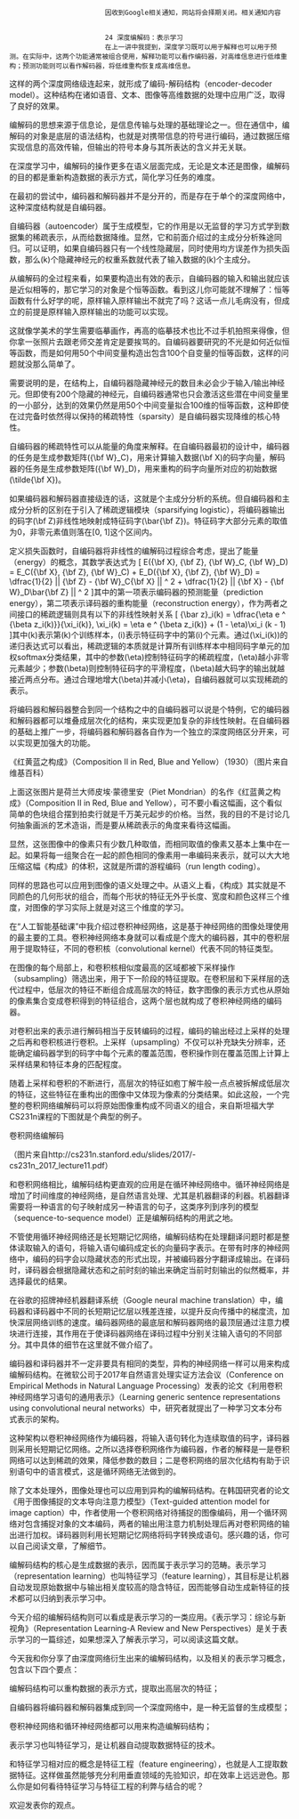 
                            
                            因收到Google相关通知，网站将会择期关闭。相关通知内容
                            
                            
                            24 深度编解码：表示学习
                            在上一讲中我提到，深度学习既可以用于解释也可以用于预测。在实际中，这两个功能通常被组合使用，解释功能可以看作编码器，对高维信息进行低维重构；预测功能则可以看作解码器，将低维重构恢复成高维信息。

这样的两个深度网络级连起来，就形成了编码-解码结构（encoder-decoder model）。这种结构在诸如语音、文本、图像等高维数据的处理中应用广泛，取得了良好的效果。

编解码的思想来源于信息论，是信息传输与处理的基础理论之一。但在通信中，编解码的对象是底层的语法结构，也就是对携带信息的符号进行编码，通过数据压缩实现信息的高效传输，但输出的符号本身与其所表达的含义并无关联。

在深度学习中，编解码的操作更多在语义层面完成，无论是文本还是图像，编解码的目的都是重新构造数据的表示方式，简化学习任务的难度。

在最初的尝试中，编码器和解码器并不是分开的，而是存在于单个的深度网络中，这种深度结构就是自编码器。

自编码器（autoencoder）属于生成模型，它的作用是以无监督的学习方式学到数据集的稀疏表示，从而给数据降维。显然，它和前面介绍过的主成分分析殊途同归。可以证明，如果自编码器只有一个线性隐藏层，同时使用均方误差作为损失函数，那么\(k\)个隐藏神经元的权重系数就代表了输入数据的\(k\)个主成分。

从编解码的全过程来看，如果要构造出有效的表示，自编码器的输入和输出就应该是近似相等的，那它学习的对象是个恒等函数。看到这儿你可能就不理解了：恒等函数有什么好学的呢，原样输入原样输出不就完了吗？这话一点儿毛病没有，但成立的前提是原样输入原样输出的功能可以实现。

这就像学美术的学生需要临摹画作，再高的临摹技术也比不过手机拍照来得像，但你拿一张照片去跟老师交差肯定是要挨骂的。自编码器要研究的不光是如何近似恒等函数，而是如何用50个中间变量构造出包含100个自变量的恒等函数，这样的问题就没那么简单了。

需要说明的是，在结构上，自编码器隐藏神经元的数目未必会少于输入/输出神经元。但即使有200个隐藏的神经元，自编码器通常也只会激活这些潜在中间变量里的一小部分，达到的效果仍然是用50个中间变量拟合100维的恒等函数，这种即使在过完备时依然得以保持的稀疏特性（sparsity）是自编码器实现降维的核心特性。

自编码器的稀疏特性可以从能量的角度来解释。在自编码器最初的设计中，编码器的任务是生成参数矩阵\({\\bf W}_C\)，用来计算输入数据\(\\bf X\)的码字向量，解码器的任务是生成参数矩阵\({\\bf W}_D\)，用来重构的码字向量所对应的初始数据\(\\tilde{\\bf X}\)。

如果编码器和解码器直接级连的话，这就是个主成分分析的系统。但自编码器和主成分分析的区别在于引入了稀疏逻辑模块（sparsifying logistic），将编码器输出的码字\(\\bf Z\)非线性地映射成特征码字\(\\bar{\\bf Z}\)。特征码字大部分元素的取值为0，非零元素值则落在[0, 1]这个区间内。

定义损失函数时，自编码器将非线性的编解码过程综合考虑，提出了能量（energy）的概念，其数学表达式为
\[ E({\\bf X}, {\\bf Z}, {\\bf W}_C, {\\bf W}_D) = E_C({\\bf X}, {\\bf Z}, {\\bf W}_C) + E_D({\\bf X}, {\\bf Z}, {\\bf W}_D) = \\dfrac{1}{2} || {\\bf Z} - {\\bf W}_C{\\bf X} || ^ 2 + \\dfrac{1}{2} || {\\bf X} - {\\bf W}_D\\bar{\\bf Z} || ^ 2 \]其中的第一项表示编码器的预测能量（prediction energy），第二项表示译码器的重构能量（reconstruction energy），作为两者之间接口的稀疏逻辑则具有以下的非线性映射关系
\[ {\\bar z}_i(k) = \\dfrac{\\eta e ^ {\\beta z_i(k)}}{\\xi_i(k)}, \\xi_i(k) = \\eta e ^ {\\beta z_i(k)} + (1 - \\eta)\\xi_i (k - 1) \]其中\(k\)表示第\(k\)个训练样本，\(i\)表示特征码字中的第\(i\)个元素。通过\(\\xi_i(k)\)的递归表达式可以看出，稀疏逻辑的本质就是计算所有训练样本中相同码字单元的加权softmax分类结果，其中的参数\(\\eta\)控制特征码字的稀疏程度，\(\\eta\)越小非零元素越少；参数\(\\beta\)则控制特征码字的平滑程度，\(\\beta\)越大码字的输出就越接近两点分布。通过合理地增大\(\\beta\)并减小\(\\eta\)，自编码器就可以实现稀疏的表示。

将编码器和解码器整合到同一个结构之中的自编码器可以说是个特例，它的编码器和解码器都可以堆叠成层次化的结构，来实现更加复杂的非线性映射。在自编码器的基础上推广一步，将编码器和解码器各自作为一个独立的深度网络区分开来，可以实现更加强大的功能。



《红黄蓝之构成》（Composition II in Red, Blue and Yellow）（1930）（图片来自维基百科）

上面这张图片是荷兰大师皮埃·蒙德里安（Piet Mondrian）的名作《红蓝黄之构成》（Composition II in Red, Blue and Yellow），可不要小看这幅画，这个看似简单的色块组合摆到拍卖行就是千万美元起步的价格。当然，我的目的不是讨论几何抽象画派的艺术造诣，而是要从稀疏表示的角度来看待这幅画。

显然，这张图像中的像素只有少数几种取值，而相同取值的像素又基本上集中在一起。如果将每一组聚合在一起的颜色相同的像素用一串编码来表示，就可以大大地压缩这幅《构成》的体积，这就是所谓的游程编码（run length coding）。

同样的思路也可以应用到图像的语义处理之中。从语义上看，《构成》其实就是不同颜色的几何形状的组合，而每个形状的特征无外乎长度、宽度和颜色这样三个维度，对图像的学习实际上就是对这三个维度的学习。

在“人工智能基础课”中我介绍过卷积神经网络，这是基于神经网络的图像处理使用的最主要的工具。卷积神经网络本身就可以看成是个庞大的编码器，其中的卷积层用于提取特征，不同的卷积核（convolutional kernel）代表不同的特征类型。

在图像的每个局部上，和卷积核相似度最高的区域都被下采样操作（subsampling）筛选出来，用于下一阶段的特征提取。在卷积层和下采样层的迭代过程中，低层次的特征不断组合成高层次的特征，数字图像的表示方式也从原始的像素集合变成卷积得到的特征组合，这两个层也就构成了卷积神经网络的编码器。

对卷积出来的表示进行解码相当于反转编码的过程，编码的输出经过上采样的处理之后再和卷积核进行卷积。上采样（upsampling）不仅可以补充缺失分辨率，还能确定编码器学到的码字中每个元素的覆盖范围，卷积操作则在覆盖范围上计算上采样结果和特征本身的匹配程度。

随着上采样和卷积的不断进行，高层次的特征如庖丁解牛般一点点被拆解成低层次的特征，这些特征在重构出的图像中又体现为像素的分类结果。如此这般，一个完整的卷积网络编解码可以将原始图像重构成不同语义的组合，来自斯坦福大学CS231n课程的下图就是个典型的例子。



卷积网络编解码

（图片来自http://cs231n.stanford.edu/slides/2017/-
cs231n_2017_lecture11.pdf）

和卷积网络相比，编解码结构更直观的应用是在循环神经网络中。循环神经网络是增加了时间维度的神经网络，是自然语言处理、尤其是机器翻译的利器。机器翻译需要将一种语言的句子映射成另一种语言的句子，这类序列到序列的模型（sequence-to-sequence model）正是编解码结构的用武之地。

不管使用循环神经网络还是长短期记忆网络，编解码结构在处理翻译问题时都是整体读取输入的语句，将输入语句编码成定长的向量码字表示。在带有时序的神经网络中，编码的码字会以隐藏状态的形式出现，并被编码器分字翻译成输出。在译码时，译码器会根据隐藏状态和之前时刻的输出来确定当前时刻输出的似然概率，并选择最优的结果。

在谷歌的招牌神经机器翻译系统（Google neural machine translation）中，编码器和译码器中不同的长短期记忆层以残差连接，以提升反向传播中的梯度流，加快深层网络训练的速度。编码器网络的最底层和解码器网络的最顶层通过注意力模块进行连接，其作用在于使译码器网络在译码过程中分别关注输入语句的不同部分。其中具体的细节在这里就不做介绍了。

编码器和译码器并不一定非要具有相同的类型，异构的神经网络一样可以用来构成编解码结构。在微软公司于2017年自然语言处理实证方法会议（Conference on Empirical Methods in Natural Language Processing）发表的论文《利用卷积神经网络学习语句的通用表示》（Learning generic sentence representations using convolutional neural networks）中，研究者就提出了一种学习文本分布式表示的架构。

这种架构以卷积神经网络作为编码器，将输入语句转化为连续取值的码字，译码器则采用长短期记忆网络。之所以选择卷积网络作为编码器，作者的解释是一是卷积网络可以达到稀疏的效果，降低参数的数目；二是卷积网络的层次化结构有助于识别语句中的语言模式，这是循环网络无法做到的。

除了文本处理外，图像处理也可以应用到异构的编解码结构。在韩国研究者的论文《用于图像捕捉的文本导向注意力模型》（Text-guided attention model for image caption）中，作者使用一个卷积网络对待捕捉的图像编码，用一个循环网络对包含捕捉对象的文本编码，两者的输出用注意力机制处理后再对卷积网络的输出进行加权。译码器则利用长短期记忆网络将码字转换成语句。感兴趣的话，你可以自己阅读文章，了解细节。

编解码结构的核心是生成数据的表示，因而属于表示学习的范畴。表示学习（representation learning）也叫特征学习（feature learning），其目标是让机器自动发现原始数据中与输出相关度较高的隐含特征，因而能够自动生成新特征的技术都可以归纳到表示学习中。

今天介绍的编解码结构则可以看成是表示学习的一类应用。《表示学习：综论与新视角》（Representation Learning-A Review and New Perspectives）是关于表示学习的一篇综述，如果想深入了解表示学习，可以阅读这篇文献。

今天我和你分享了由深度网络衍生出来的编解码结构，以及相关的表示学习概念，包含以下四个要点：


编解码结构可以重构数据的表示方式，提取出高层次的特征；

自编码器将编码器和解码器集成到同一个深度网络中，是一种无监督的生成模型；

卷积神经网络和循环神经网络都可以用来构造编解码结构；

表示学习也叫特征学习，是让机器自动提取数据特征的技术。


和特征学习相对应的概念是特征工程（feature engineering），也就是人工提取数据特征。这样做虽然能够充分利用垂直领域的先验知识，却在效率上远远逊色。那么你是如何看待特征学习与特征工程的利弊与结合的呢？

欢迎发表你的观点。



                        
                        
                            